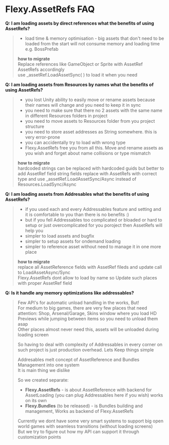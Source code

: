 **Flexy.AssetRefs FAQ**
==================== 

**Q: I am loading assets by direct references what the benefits of using AssetRefs?**
> - load time & memory optimisation - big assets that don't need to be loaded from the start will not consume memory and loading time e.g. BossPrefab 
> 
> **how to migrate**  
> Replace references like GameObject or Sprite with AssetRef<GameObject> AssetRefs<Sprite> accordingly  
> use _assetRef.LoadAssetSync( ) to load it when you need


**Q: I am loading assets from Resources by names what the benefits of using AssetRefs?**
> - you lost Unity ability to easily move or rename assets because their names will change and you need to keep it in sync
> - you need to make sure that there no 2 assets with the same name in different Resources folders in project
> - you need to move assets to Resources folder from you project structure
> - you need to store asset addresses as String somewhere. this is very error-prone
> - you can accidentally try to load with wrong type
> - Flexy.AssetRefs free you from all this. Move and rename assets as you wish and forget about name collisions or type mismatch
>
> **how to migrate**  
> hardcoded strings can be replaced with hardcoded guids but better to add AssetRef field
> string fields replace with AssetRefs<T> with correct type and use _assetRef.LoadAssetSync/Async instead of Resources.LoadSync/Async


**Q: I am loading assets from Addresables what the benefits of using AssetRefs?**
> - if you used each and every Addressables feature and setting and it is comfortable to you than there is no benefits :)
> - but if you fell Addressables too complicated or bloaded or hard to setup or just overcomplicated for you poroject then AssetRefs will help you
> - simpler to load assets and bugfix
> - simpler to setup assets for ondemand loading
> - simpler to reference asset without need to manage it in one more place
>
> **how to migrate**  
> replace all AssetReference fields with AssetRef fileds and update call to LoadAssetAsync/Sync  
> Flexy.AssetRefs dont allow to load by name so Update such places with proper AssetRef<T> field


**Q: Is it handle any memory optimizations like addressables?**
> Few API's for automatic unload handling in the works, But!  
> For medium to big games, there are very few places that need attention: Shop, Arsenal/Garage, Skins window where you load HD Previews while jumping between items so you need to unload them asap  
> Other places almost never need this, assets will be unloaded during loading screen
>
> So having to deal with complexity of Addressables in every corner on such project is just production overhead. Lets Keep things simple  
>
> Addresables melt concept of AssetReference and Bundles Management into one system  
> It is main thing we dislike
>
> So we created separate:
> - **Flexy.AssetRefs** - is about AssetReference with backend for AssetLoading (you can plug Addressables here if you wish) works on its own
> - **Flexy.Bundles** (to be released) - is Bundles building and management, Works as backend of Flexy.AssetRefs
>
> Currently we dont have some very smart systems to support big open  world games with seamless transitions (without loading screens)  
> But we try to figure out how my API can support it through customization  points